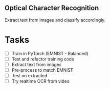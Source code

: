 ## Optical Character Recognition
Extract text from images and classify accordingly. 

# Tasks
- [ ] Train in PyTorch (EMNIST - Balanced)
- [ ] Test and refactor training code
- [ ] Extract text from images
- [ ] Pre-process to match EMNIST 
- [ ] Test on extracted
- [ ] Try realtime OCR from video
